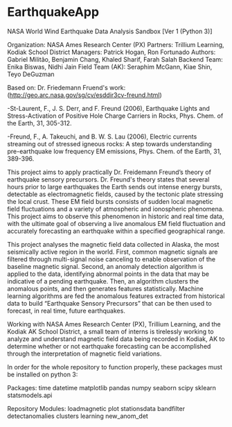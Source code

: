 # EarthquakeApp

NASA World Wind Earthquake Data Analysis Sandbox [Ver 1 (Python 3)]

Organization: NASA Ames Research Center (PX)
Partners: Trillium Learning, Kodiak School District
Managers: Patrick Hogan, Ron Fortunado
Authors: Gabriel Militão, Benjamin Chang, Khaled Sharif, Farah Salah
Backend Team: Enika Biswas, Nidhi Jain
Field Team (AK): Seraphim McGann, Kiae Shin, Teyo DeGuzman

Based on: Dr. Friedemann Fruend's work: (http://geo.arc.nasa.gov/sg/cv/esddir3cv-freund.html)

-St-Laurent, F., J. S. Derr, and F. Freund (2006), Earthquake Lights and Stress-Activation
 of Positive Hole Charge Carriers in Rocks, Phys. Chem. of the Earth, 31, 305-312.
 
-Freund, F., A. Takeuchi, and B. W. S. Lau (2006), Electric currents streaming out of stressed
 igneous rocks: A step towards understanding pre-earthquake low frequency EM emissions,
 Phys. Chem. of the Earth, 31, 389-396.

This project aims to apply practically Dr. Freidemann Freund’s theory of earthquake sensory precursors. Dr. Freund's theory states that several hours prior to large earthquakes the Earth sends out intense energy bursts, detectable as electromagnetic fields, caused by the tectonic plate stressing the local crust. These EM field bursts consists of sudden local magnetic field fluctuations and a variety of atmospheric and ionospheric phenomena. This project aims to observe this phenomenon in historic and real time data, with the ultimate goal of observing a live anomalous EM field fluctuation and accurately forecasting an earthquake within a specified geographical range. 

This project analyses the magnetic field data collected in Alaska, the most seismically active region in the world. First, common magnetic signals are filtered through multi-signal noise canceling to enable observation of the baseline magnetic signal. Second, an anomaly detection algorithm is applied to the data, identifying abnormal points in the data that may be indicative of a pending earthquake. Then, an algorithm clusters the anomalous points, and then generates features statistically. Machine learning algorithms are fed the anomalous features extracted from historical data to build “Earthquake Sensory Precursors” that can be then used to forecast, in real time, future earthquakes.

Working with NASA Ames Research Center (PX), Trillium Learning, and the Kodiak AK School District, a small team of interns is tirelessly working to analyze and understand magnetic field data being recorded in Kodiak, AK to determine whether or not earthquake forecasting can be accomplished through the interpretation of magnetic field variations.

In order for the whole repository to function properly, these packages must be installed on python 3:

Packages:
time
datetime
matplotlib
pandas
numpy
seaborn
scipy
sklearn
statsmodels.api

Repository Modules:
loadmagnetic
plot
stationsdata
bandfilter
detectanomalies
clusters
learning
new_anom_det

